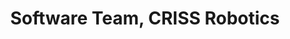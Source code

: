 ---
title: Software Team, CRISS Robotics
tags: [June 2020-Present]
style: fill
color: warning
description: At CRISS Robotics, we are making rovers that can survive harsh Martian conditions and perform scientific tests. In the software team, we devised an efficient algorithm for adding autonomous driving abilities to the rover. Before joining software team, I was head of the chassis team where I designed and built the chassis of the rover.
external_url: https://www.crissrobotics.in
---